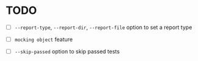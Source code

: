 # TODO

+ [ ] `--report-type`, `--report-dir`, `--report-file` option to set a report type
+ [ ] `mocking object` feature
+ [ ] `--skip-passed` option to skip passed tests


